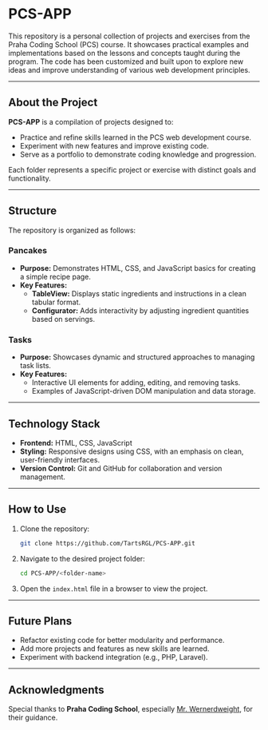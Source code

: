 # PCS-APP

This repository is a personal collection of projects and exercises from the Praha Coding School (PCS) course. It showcases practical examples and implementations based on the lessons and concepts taught during the program. The code has been customized and built upon to explore new ideas and improve understanding of various web development principles.

---

## **About the Project**

**PCS-APP** is a compilation of projects designed to:
- Practice and refine skills learned in the PCS web development course.
- Experiment with new features and improve existing code.
- Serve as a portfolio to demonstrate coding knowledge and progression.

Each folder represents a specific project or exercise with distinct goals and functionality.

---

## **Structure**

The repository is organized as follows:

### **Pancakes**
- **Purpose:** Demonstrates HTML, CSS, and JavaScript basics for creating a simple recipe page.
- **Key Features:**
  - **TableView:** Displays static ingredients and instructions in a clean tabular format.
  - **Configurator:** Adds interactivity by adjusting ingredient quantities based on servings.

### **Tasks**
- **Purpose:** Showcases dynamic and structured approaches to managing task lists.
- **Key Features:**
  - Interactive UI elements for adding, editing, and removing tasks.
  - Examples of JavaScript-driven DOM manipulation and data storage.

---

## **Technology Stack**
- **Frontend:** HTML, CSS, JavaScript
- **Styling:** Responsive designs using CSS, with an emphasis on clean, user-friendly interfaces.
- **Version Control:** Git and GitHub for collaboration and version management.

---

## **How to Use**
1. Clone the repository:
   ```bash
   git clone https://github.com/TartsRGL/PCS-APP.git
   ```
2. Navigate to the desired project folder:
   ```bash
   cd PCS-APP/<folder-name>
   ```
3. Open the `index.html` file in a browser to view the project.

---

## **Future Plans**
- Refactor existing code for better modularity and performance.
- Add more projects and features as new skills are learned.
- Experiment with backend integration (e.g., PHP, Laravel).

---

## **Acknowledgments**
Special thanks to **Praha Coding School**, especially [Mr. Wernerdweight](https://github.com/wernerdweight), for their guidance.


